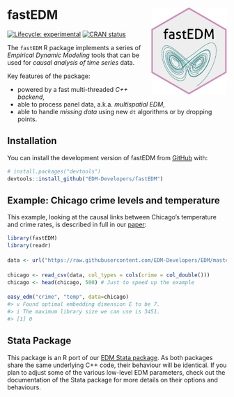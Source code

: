 
<!-- README.md is generated from README.Rmd. Please edit that file -->

# fastEDM <img src="man/figures/logo.png" align="right" height="200" alt="logo" />

<!-- badges: start -->

[![Lifecycle:
experimental](https://img.shields.io/badge/lifecycle-experimental-orange.svg)](https://lifecycle.r-lib.org/articles/stages.html#experimental)
[![CRAN
status](https://www.r-pkg.org/badges/version/fastEDM)](https://CRAN.R-project.org/package=fastEDM)
<!-- badges: end -->

The `fastEDM` R package implements a series of *Empirical Dynamic
Modeling* tools that can be used for *causal analysis of time series*
data.

Key features of the package:

-   powered by a fast multi-threaded *C++ backend*,
-   able to process panel data, a.k.a. *multispatial EDM*,
-   able to handle *missing data* using new `dt` algorithms or by
    dropping points.

## Installation

You can install the development version of fastEDM from
[GitHub](https://github.com/) with:

``` r
# install.packages("devtools")
devtools::install_github("EDM-Developers/fastEDM")
```

## Example: Chicago crime levels and temperature

This example, looking at the causal links between Chicago’s temperature
and crime rates, is described in full in our
[paper](https://jinjingli.github.io/edm/edm-wp.pdf):

``` r
library(fastEDM)
library(readr)

data <- url("https://raw.githubusercontent.com/EDM-Developers/EDM/master/test/chicago.csv")

chicago <- read_csv(data, col_types = cols(crime = col_double()))
chicago <- head(chicago, 500) # Just to speed up the example

easy_edm("crime", "temp", data=chicago)
#> v Found optimal embedding dimension E to be 7.
#> i The maximum library size we can use is 3451.
#> [1] 0
```

## Stata Package

This package is an R port of our [EDM Stata
package](https://edm-developers.github.io/EDM/). As both packages share
the same underlying C++ code, their behaviour will be identical. If you
plan to adjust some of the various low-level EDM parameters, check out
the documentation of the Stata package for more details on their options
and behaviours.
